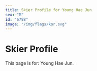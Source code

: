 ```yaml
---
title: Skier Profile for Young Hae Jun
sex: "M"
id: "6788"
image: "/img/flags/kor.svg" 
---
```


# Skier Profile

This page is for: Young Hae Jun.
    